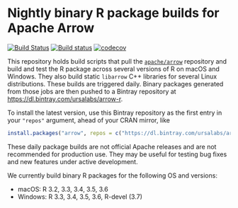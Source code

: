 # Nightly binary R package builds for Apache Arrow

[![Build Status](https://travis-ci.org/ursa-labs/arrow-r-nightly.png?branch=master)](https://travis-ci.org/ursa-labs/arrow-r-nightly) [![Build status](https://ci.appveyor.com/api/projects/status/ume8udm5r26u2c9l/branch/master?svg=true)](https://ci.appveyor.com/project/nealrichardson/arrow-r-nightly-yxl55/branch/master) [![codecov](https://codecov.io/gh/ursa-labs/arrow-r-nightly/branch/master/graph/badge.svg)](https://codecov.io/gh/ursa-labs/arrow-r-nightly)

This repository holds build scripts that pull the [`apache/arrow`](https://github.com/apache/arrow) repository and build and test the R package across several versions of R on macOS and Windows. They also build static `libarrow` C++ libraries for several Linux distributions.
These builds are triggered daily. Binary packages generated from those jobs are then pushed to a Bintray repository at https://dl.bintray.com/ursalabs/arrow-r.

To install the latest version, use this Bintray repository as the first entry in your `"repos"` argument, ahead of your CRAN mirror, like

```r
install.packages("arrow", repos = c("https://dl.bintray.com/ursalabs/arrow-r", getOption("repos")))
```

These daily package builds are not official Apache releases and are not recommended for production use. They may be useful for testing bug fixes and new features under active development.

We currently build binary R packages for the following OS and versions:

* macOS: R 3.2, 3.3, 3.4, 3.5, 3.6
* Windows: R 3.3, 3.4, 3.5, 3.6, R-devel (3.7)
